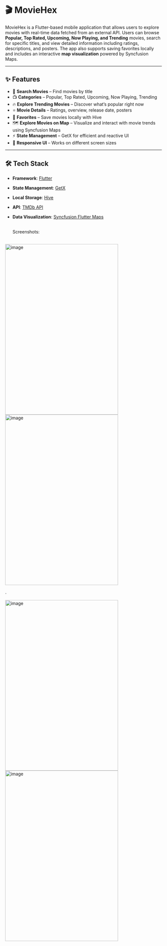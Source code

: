 # 🎬 MovieHex

MovieHex is a Flutter-based mobile application that allows users to explore movies with real-time data fetched from an external API. Users can browse **Popular, Top Rated, Upcoming, Now Playing, and Trending** movies, search for specific titles, and view detailed information including ratings, descriptions, and posters. The app also supports saving favorites locally and includes an interactive **map visualization** powered by Syncfusion Maps.

---

## ✨ Features
- 🔎 **Search Movies** – Find movies by title  
- 📺 **Categories** – Popular, Top Rated, Upcoming, Now Playing, Trending  
- 🔥 **Explore Trending Movies** – Discover what’s popular right now  
- ⭐ **Movie Details** – Ratings, overview, release date, posters  
- 💾 **Favorites** – Save movies locally with Hive  
- 🗺️ **Explore Movies on Map** – Visualize and interact with movie trends using Syncfusion Maps  
- ⚡ **State Management** – GetX for efficient and reactive UI  
- 🎨 **Responsive UI** – Works on different screen sizes  

---

## 🛠️ Tech Stack
- **Framework**: [Flutter](https://flutter.dev/)  
- **State Management**: [GetX](https://pub.dev/packages/get)  
- **Local Storage**: [Hive](https://pub.dev/packages/hive)  
- **API**: [TMDb API](https://www.themoviedb.org/documentation/api)  
- **Data Visualization**: [Syncfusion Flutter Maps](https://pub.dev/packages/syncfusion_flutter_maps)

  <br>
  Screenshots:<br>
  <br>

<img width="363" height="548" alt="image" src="https://github.com/user-attachments/assets/f5ae1fa7-a55e-4f9d-bb63-bfe8bc809174"/></td><td>
<img width="363" height="548" alt="image" src="https://github.com/user-attachments/assets/68d93ffa-52fb-4cbc-a0f4-389c81c49524"/>

.
<br>
<br>
<img width="363" height="548" alt="image" src="https://github.com/user-attachments/assets/529ba827-1f2f-403e-9e26-0d32bdf570a8"/></td><td>
<img width="363" height="548" alt="image" src="https://github.com/user-attachments/assets/48c0b1ee-d889-4029-aa56-22263e8dba32"/>




